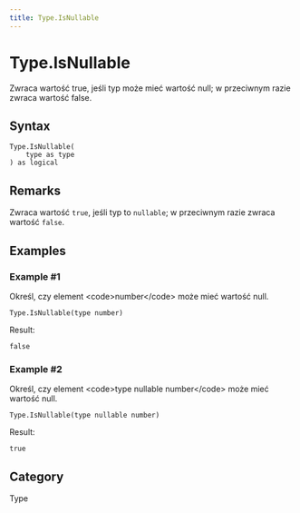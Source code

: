 ```yaml
---
title: Type.IsNullable
---
```


# Type.IsNullable


Zwraca wartość true, jeśli typ może mieć wartość null; w przeciwnym razie zwraca wartość false.


## Syntax

```powerquery
Type.IsNullable(
    type as type
) as logical
```


## Remarks

Zwraca wartość <code>true</code>, jeśli typ to <code>nullable</code>; w przeciwnym razie zwraca wartość <code>false</code>.


## Examples

### Example #1 
Określ, czy element &lt;code&gt;number&lt;/code&gt; może mieć wartość null.
```powerquery
Type.IsNullable(type number)
```

Result: 
```powerquery
false
```


### Example #2 
Określ, czy element &lt;code&gt;type nullable number&lt;/code&gt; może mieć wartość null.
```powerquery
Type.IsNullable(type nullable number)
```

Result: 
```powerquery
true
```




## Category
Type
